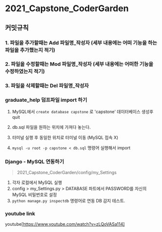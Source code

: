 # 2021_Capstone_CoderGarden

## 커밋규칙 
### 1. 파일을 추가할때는 Add 파일명_작성자 (세부 내용에는 어떠 기능을 하는 파일을 추가했는지 적기)
### 2. 파일을 수정할때는 Mod 파일명_작성자 (세부 내용에는 어떠한 기능을 수정하였는지 적기)
### 3. 파일을 삭제할때는 Del 파일명_작성자


### graduate_help 덤프파일 import 하기
1. MySQL에서 `create database capstone` 로 'capstone' 데이터베이스 생성후 quit
   
2. db.sql 파일을 원하는 위치에 가져다 놓는다.
3. 터미널 실행 후 동일한 위치로 터미널 이동 (MySQL 접속 X)
3. `mysql -u root -p capstone < db.sql` 명령어 실행해서 import

### Django - MySQL 연동하기
>  2021_Capstone_CoderGarden/config/my_Settings
1. 각자 로컬에서 MySQL 실행
2. config > my_Settings.py > DATABASE 파트에서 PASSWORD를 자신의 MySQL 비밀번호로 설정
3. `python manage.py inspectdb` 명령어로 연동 DB 감지 테스트.

### youtube link
youtube[https://www.youtube.com/watch?v=zLQoVASa114]
